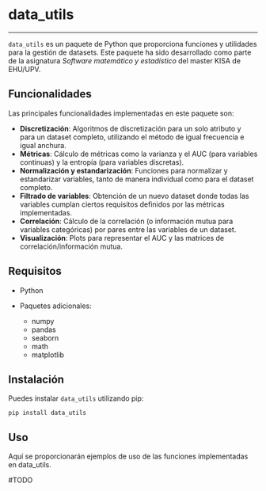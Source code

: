 # data_utils

-----

`data_utils` es un paquete de Python que proporciona funciones y utilidades para la gestión de datasets. Este paquete ha sido desarrollado como parte de la asignatura _Software matemático y estadístico_ del master KISA de EHU/UPV.

## Funcionalidades

Las principales funcionalidades implementadas en este paquete son:

- **Discretización**: Algoritmos de discretización para un solo atributo y para un dataset completo, utilizando el método de igual frecuencia e igual anchura.
- **Métricas**: Cálculo de métricas como la varianza y el AUC (para variables continuas) y la entropía (para variables discretas).
- **Normalización y estandarización**: Funciones para normalizar y estandarizar variables, tanto de manera individual como para el dataset completo.
- **Filtrado de variables**: Obtención de un nuevo dataset donde todas las variables cumplan ciertos requisitos definidos por las métricas implementadas.
- **Correlación**: Cálculo de la correlación (o información mutua para variables categóricas) por pares entre las variables de un dataset.
- **Visualización**: Plots para representar el AUC y las matrices de correlación/información mutua.


## Requisitos

- Python 
- Paquetes adicionales:

  - numpy
  - pandas
  - seaborn
  - math
  - matplotlib

## Instalación

Puedes instalar `data_utils` utilizando pip:

    pip install data_utils

## Uso

Aquí se proporcionarán ejemplos de uso de las funciones implementadas en data_utils.

#TODO